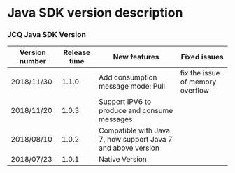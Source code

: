 # Java SDK version description

### JCQ Java SDK Version
| Version number | Release time | New features | Fixed issues|
| ---------- | ----------- | ----------- | ------------ |
| 2018/11/30 | 1.1.0 | Add consumption message mode: Pull | fix the issue of memory overflow |
| 2018/11/20 | 1.0.3 | Support IPV6 to produce and consume messages | |
| 2018/08/10 | 1.0.2 | Compatible with Java 7, now support Java 7 and above version | |
| 2018/07/23 | 1.0.1 |Native Version| |



